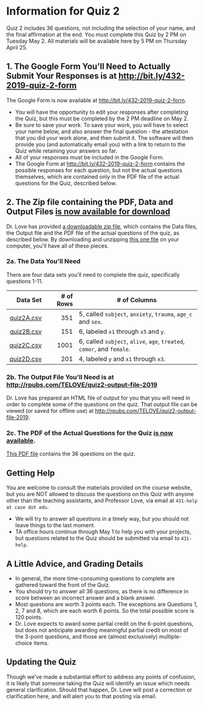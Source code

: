 # Information for Quiz 2

Quiz 2 includes 36 questions, not including the selection of your name, and the final affirmation at the end. You must complete this Quiz by 2 PM on Tuesday May 2. All materials will be available here by 5 PM on Thursday April 25.

## 1. The Google Form You'll Need to Actually Submit Your Responses is at http://bit.ly/432-2019-quiz-2-form

The Google Form is now available at http://bit.ly/432-2019-quiz-2-form.

- You will have the opportunity to edit your responses after completing the Quiz, but this must be completed by the 2 PM deadline on May 2. 
- Be sure to save your work. To save your work, you will have to select your name below, and also answer the final question - the attestation that you did your work alone, and then submit it. The software will then provide you (and automatically email you) with a link to return to the Quiz while retaining your answers so far. 
- All of your responses must be included in the Google Form. 
- The Google Form at http://bit.ly/432-2019-quiz-2-form contains the possible responses for each question, but not the actual questions themselves, which are contained only in the PDF file of the actual questions for the Quiz, described below.

## 2. The Zip file containing the PDF, Data and Output Files [is now available for download](https://github.com/THOMASELOVE/2019-432/blob/master/quizzes/quiz2/quiz2_zipped_file.zip)

Dr. Love has provided [a downloadable zip file](https://github.com/THOMASELOVE/2019-432/blob/master/quizzes/quiz2/quiz2_zipped_file.zip), which contains the Data files, the Output file and the PDF file of the actual questions of the quiz, as described below. By downloading and unzipping [this one file](https://github.com/THOMASELOVE/2019-432/blob/master/quizzes/quiz2/quiz2_zipped_file.zip) on your computer, you'll have all of these pieces.

### 2a. The Data You'll Need

There are four data sets you'll need to complete the quiz, specifically questions 1-11. 

Data Set | # of Rows | # of Columns
---------: | --------: | --------------------------------------------------------------------
[quiz2A.csv](https://github.com/THOMASELOVE/2019-432/blob/master/quizzes/quiz2/data/quiz2A.csv) | 351 | 5, called `subject`, `anxiety`, `trauma`, `age_c` and `sex`.
[quiz2B.csv](https://github.com/THOMASELOVE/2019-432/blob/master/quizzes/quiz2/data/quiz2B.csv) | 151 | 6, labeled `x1` through `x5` and `y`.
[quiz2C.csv](https://github.com/THOMASELOVE/2019-432/blob/master/quizzes/quiz2/data/quiz2C.csv) | 1001 | 6, called `subject`, `alive`, `age`, `treated`, `comor`, and `female`.
[quiz2D.csv](https://github.com/THOMASELOVE/2019-432/blob/master/quizzes/quiz2/data/quiz2D.csv) | 201 | 4, labeled `y` and `x1` through `x3`.

### 2b. The Output File You'll Need is at http://rpubs.com/TELOVE/quiz2-output-file-2019

Dr. Love has prepared an HTML file of output for you that you will need in order to complete some of the questions on the quiz. That output file can be viewed (or saved for offline use) at http://rpubs.com/TELOVE/quiz2-output-file-2019.

### 2c. The PDF of the Actual Questions for the Quiz [is now available](https://github.com/THOMASELOVE/2019-432/blob/master/quizzes/quiz2/quiz2_2019.pdf).

[This PDF file](https://github.com/THOMASELOVE/2019-432/blob/master/quizzes/quiz2/quiz2_2019.pdf) contains the 36 questions on the quiz.

## Getting Help

You are welcome to consult the materials provided on the course website, but you are NOT allowed to discuss the questions on this Quiz with anyone other than the teaching assistants, and Professor Love, via email at `431-help at case dot edu`. 

- We will try to answer all questions in a timely way, but you should not leave things to the last moment. 
- TA office hours continue through May 1 to help you with your projects, but questions related to the Quiz should be submitted via email to `431-help`.

## A Little Advice, and Grading Details

- In general, the more time-consuming questions to complete are gathered toward the front of the Quiz.
- You should try to answer all 36 questions, as there is no difference in score between an incorrect answer and a blank answer.
- Most questions are worth 3 points each. The exceptions are Questions 1, 2, 7 and 8, which are each worth 6 points. So the total possible score is 120 points. 
- Dr. Love expects to award some partial credit on the 6-point questions, but does not anticipate awarding meaningful partial credit on most of the 3-point questions, and those are (almost exclusively) multiple-choice items. 

## Updating the Quiz

Though we've made a substantial effort to address any points of confusion, it is likely that someone taking the Quiz will identify an issue which needs general clarification. Should that happen, Dr. Love will post a correction or clarification here, and will alert you to that posting via email. 



